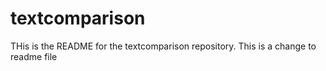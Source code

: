 # textcomparison
THis is the README for the textcomparison repository.
This is a change to readme file
